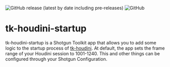 ![GitHub release (latest by date including pre-releases)](https://img.shields.io/github/v/release/nfa-vfxim/tk-houdini-startup?include_prereleases)
![GitHub](https://img.shields.io/github/license/nfa-vfxim/tk-houdini-startup)

# tk-houdini-startup
tk-houdini-startup is a Shotgun Toolkit app that allows you to add some logic to the startup process of [tk-houdini](https://github.com/nfa-vfxim/tk-houdini). At default, the app sets the frame range of your Houdini session to 1001-1240. This and other things can be configured through your Shotgun Configuration. 